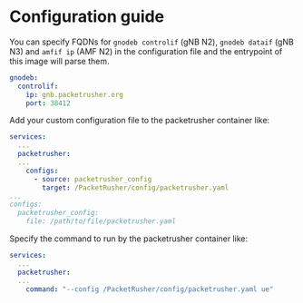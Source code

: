 # Configuration guide

You can specify FQDNs for `gnodeb controlif` (gNB N2), `gnodeb dataif` (gNB N3) and `amfif ip` (AMF N2) in the configuration file and the entrypoint of this image will parse them.
```yaml
gnodeb:
  controlif:
    ip: gnb.packetrusher.org
    port: 38412
```

Add your custom configuration file to the packetrusher container like:
```yaml
services:
  ...
  packetrusher:
  ...
    configs:
      - source: packetrusher_config
        target: /PacketRusher/config/packetrusher.yaml
...
configs:
  packetrusher_config:
    file: /path/to/file/packetrusher.yaml
```

Specify the command to run by the packetrusher container like:
```yaml
services:
  ...
  packetrusher:
  ...
    command: "--config /PacketRusher/config/packetrusher.yaml ue"
```
